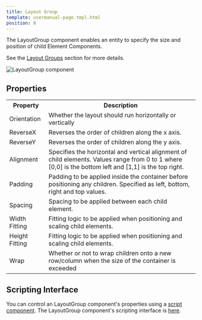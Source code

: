 ```yaml
---
title: Layout Group
template: usermanual-page.tmpl.html
position: 8
---
```


The LayoutGroup component enables an entity to specify the size and position of child Element Components.

See the [Layout Groups][0] section for more details.

![LayoutGroup component][1]

## Properties

<table class="table table-striped">
    <col class="property-name"></col>
    <col class="property-description"></col>
    <tr><th>Property</th><th>Description</th></tr>
    <tr><td>Orientation</td><td>Whether the layout should run horizontally or vertically</td></tr>
    <tr><td>ReverseX</td><td>Reverses the order of children along the x axis.</td></tr>
    <tr><td>ReverseY</td><td>Reverses the order of children along the y axis.</td></tr>
    <tr><td>Alignment</td><td>Specifies the horizontal and vertical alignment of child elements. Values range from 0 to 1 where [0,0] is the bottom left and [1,1] is the top right.</td></tr>
    <tr><td>Padding</td><td>Padding to be applied inside the container before positioning any children. Specified as left, bottom, right and top values.</td></tr>
    <tr><td>Spacing</td><td>Spacing to be applied between each child element.</td></tr>
    <tr><td>Width Fitting</td><td>Fitting logic to be applied when positioning and scaling child elements.</td></tr>
    <tr><td>Height Fitting</td><td>Fitting logic to be applied when positioning and scaling child elements.</td></tr>
    <tr><td>Wrap</td><td>Whether or not to wrap children onto a new row/column when the size of the container is exceeded</td></tr>
</table>

## Scripting Interface

You can control an LayoutGroup component's properties using a [script component][2]. The LayoutGroup component's scripting interface is [here][3].

[0]: /user-manual/user-interface/layout-groups
[1]: /images/user-manual/scenes/components/component-layoutgroup.png
[2]: /user-manual/packs/components/script
[3]: /api/pc.LayoutGroupComponent.html
